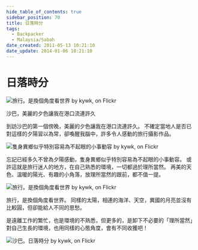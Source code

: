 ```yaml
---
hide_table_of_contents: true
sidebar_position: 70
title: 日落時分
tags:
  - Backpacker
  - Malaysia/Sabah
date_created: 2011-05-13 10:21:10
date_update: 2014-01-06 10:21:10
---
```


日落時分
=======

![旅行。是換個角度看世界 by kywk, on Flickr](http://farm8.staticflickr.com/7137/7500214620_f1b2c65a6b_c.jpg)

沙巴，美麗的夕色讓我在港口流連許久

到訪沙巴的第一個傍晚，美麗的夕色讓我在港口流連許久。
不確定當地人是否已對這樣的夕陽習以為常，卻喚醒我腦中，許多令人感動的旅行攝影作品。

![隻身異鄉似乎特別容易為不起眼的小事動容 by kywk, on Flickr](http://farm8.staticflickr.com/7250/7500222984_d65ae6d265_c.jpg)

忘記已經多久不曾為夕陽感動，隻身異鄉似乎特別容易為不起眼的小事動容。
或許這就是旅行迷人的地方，在自己熟悉的環境，一切都過於理所當然。
再美的天色、溫暖的陽光、有趣的小角落，放理所當然的跟前，都不值一提。

![旅行。是換個角度看世界 by kywk, on Flickr](http://farm8.staticflickr.com/7116/7500217684_4dba630b3d_c.jpg)

旅行，是換個角度看世界。
同樣的太陽，相連的海洋、天空，異國的月亮並沒有比較圓，但卻能給人不同的思愁。

是遠離工作的繁忙，也是環境的不熟悉，但更多的，是卸下不必要的「理所當然」
對自己生長的環境，也用同樣的心態角度，會有不同收獲吧！

![沙巴。日落時分 by kywk, on Flickr](http://farm9.staticflickr.com/8010/7500226354_5a9c4c258d_c.jpg)
